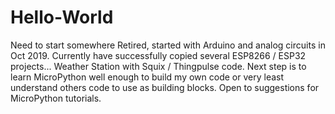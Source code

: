 # Hello-World
Need to start somewhere
Retired, started with Arduino and analog circuits in Oct 2019. Currently have successfully copied several ESP8266 / ESP32 projects... Weather Station with Squix / Thingpulse code.
Next step is to learn MicroPython well enough to build my own code or very least understand others code to use as building blocks.
Open to suggestions for MicroPython tutorials.
